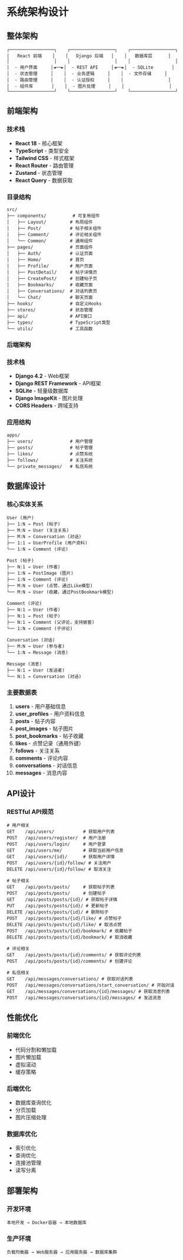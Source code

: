 # 系统架构设计

## 整体架构

```
┌─────────────────┐    ┌─────────────────┐    ┌─────────────────┐
│   React 前端    │    │   Django 后端   │    │   数据库层      │
│                 │    │                 │    │                 │
│  - 用户界面     │◄──►│  - REST API     │◄──►│  - SQLite       │
│  - 状态管理     │    │  - 业务逻辑     │    │  - 文件存储     │
│  - 路由管理     │    │  - 认证授权     │    │                 │
│  - 组件库       │    │  - 图片处理     │    │                 │
└─────────────────┘    └─────────────────┘    └─────────────────┘
```

## 前端架构

### 技术栈
- **React 18** - 核心框架
- **TypeScript** - 类型安全
- **Tailwind CSS** - 样式框架
- **React Router** - 路由管理
- **Zustand** - 状态管理
- **React Query** - 数据获取

### 目录结构
```
src/
├── components/          # 可复用组件
│   ├── Layout/         # 布局组件
│   ├── Post/           # 帖子相关组件
│   ├── Comment/        # 评论相关组件
│   └── Common/         # 通用组件
├── pages/              # 页面组件
│   ├── Auth/           # 认证页面
│   ├── Home/           # 首页
│   ├── Profile/        # 用户页面
│   ├── PostDetail/     # 帖子详情页
│   ├── CreatePost/     # 创建帖子页
│   ├── Bookmarks/      # 收藏页面
│   ├── Conversations/  # 对话列表页
│   └── Chat/           # 聊天页面
├── hooks/              # 自定义Hooks
├── stores/             # 状态管理
├── api/                # API接口
├── types/              # TypeScript类型
└── utils/              # 工具函数
```

### 后端架构

### 技术栈
- **Django 4.2** - Web框架
- **Django REST Framework** - API框架
- **SQLite** - 轻量级数据库
- **Django ImageKit** - 图片处理
- **CORS Headers** - 跨域支持

### 应用结构
```
apps/
├── users/              # 用户管理
├── posts/              # 帖子管理
├── likes/              # 点赞系统
├── follows/            # 关注系统
└── private_messages/   # 私信系统
```

## 数据库设计

### 核心实体关系

```
User (用户)
├── 1:N → Post (帖子)
├── M:N → User (关注关系)
├── M:N → Conversation (对话)
├── 1:1 → UserProfile (用户资料)
└── 1:N → Comment (评论)

Post (帖子)
├── N:1 → User (作者)
├── 1:N → PostImage (图片)
├── 1:N → Comment (评论)
├── M:N → User (点赞，通过Like模型)
└── M:N → User (收藏，通过PostBookmark模型)

Comment (评论)
├── N:1 → User (作者)
├── N:1 → Post (帖子)
├── N:1 → Comment (父评论，支持嵌套)
└── 1:N → Comment (子评论)

Conversation (对话)
├── M:N → User (参与者)
└── 1:N → Message (消息)

Message (消息)
├── N:1 → User (发送者)
└── N:1 → Conversation (对话)
```

### 主要数据表

1. **users** - 用户基础信息
2. **user_profiles** - 用户资料信息
3. **posts** - 帖子内容
4. **post_images** - 帖子图片
5. **post_bookmarks** - 帖子收藏
6. **likes** - 点赞记录（通用外键）
7. **follows** - 关注关系
8. **comments** - 评论内容
9. **conversations** - 对话信息
10. **messages** - 消息内容

## API设计

### RESTful API规范

```
# 用户相关
GET    /api/users/           # 获取用户列表
POST   /api/users/register/  # 用户注册
POST   /api/users/login/     # 用户登录
GET    /api/users/me/        # 获取当前用户信息
GET    /api/users/{id}/      # 获取用户详情
POST   /api/users/{id}/follow/ # 关注用户
DELETE /api/users/{id}/follow/ # 取消关注

# 帖子相关
GET    /api/posts/posts/     # 获取帖子列表
POST   /api/posts/posts/     # 创建帖子
GET    /api/posts/posts/{id}/ # 获取帖子详情
PUT    /api/posts/posts/{id}/ # 更新帖子
DELETE /api/posts/posts/{id}/ # 删除帖子
POST   /api/posts/posts/{id}/like/ # 点赞帖子
DELETE /api/posts/posts/{id}/like/ # 取消点赞
POST   /api/posts/posts/{id}/bookmark/ # 收藏帖子
DELETE /api/posts/posts/{id}/bookmark/ # 取消收藏

# 评论相关
GET    /api/posts/posts/{id}/comments/ # 获取评论列表
POST   /api/posts/posts/{id}/comments/ # 创建评论

# 私信相关
GET    /api/messages/conversations/ # 获取对话列表
POST   /api/messages/conversations/start_conversation/ # 开始对话
GET    /api/messages/conversations/{id}/messages/ # 获取消息列表
POST   /api/messages/conversations/{id}/messages/ # 发送消息
```


## 性能优化

### 前端优化
- 代码分割和懒加载
- 图片懒加载
- 虚拟滚动
- 缓存策略

### 后端优化
- 数据库查询优化
- 分页加载
- 图片压缩处理

### 数据库优化
- 索引优化
- 查询优化
- 连接池管理
- 读写分离

## 部署架构

### 开发环境
```
本地开发 → Docker容器 → 本地数据库
```

### 生产环境
```
负载均衡器 → Web服务器 → 应用服务器 → 数据库集群
```
